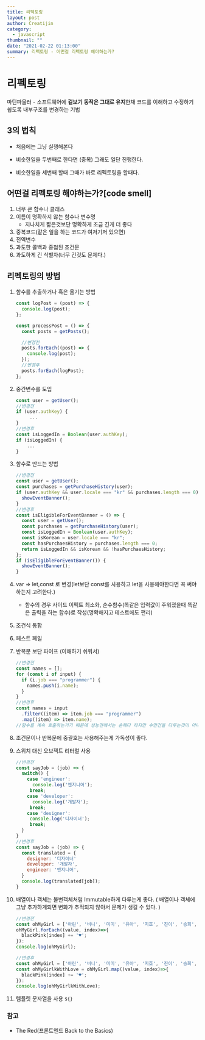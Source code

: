 ```yaml
---
title: 리펙토링
layout: post
author: Creatijin
category:
  - javascript
thumbnail: ""
date: "2021-02-22 01:13:00"
summary: 리펙토링 - 어떤걸 리펙토링 해야하는가?
---
```


# 리펙토링

마틴파울러 - 소프트웨어에 **겉보기 동작은 그대로 유지**한채 코드를 이해하고 수정하기 쉽도록 내부구조를 변경하는 기법

## 3의 법칙

- 처음에는 그냥 실행해본다

- 비슷한일을 두번째로 한다면 (중복) 그래도 일단 진행한다.

- 비슷한일을 세번째 할때 그때가 바로 리펙토링을 할때다.

## 어떤걸 리펙토링 해야하는가?[code smell]

1. 너무 큰 함수나 클래스
2. 이름이 명확하지 않는 함수나 변수명
   - 지나치게 짧은것보단 명확하게 조금 긴게 더 좋다
3. 중복코드(같은 일을 하는 코드가 여저기저 있으면)
4. 전역변수
5. 과도한 콜백과 중첩된 조건문
6. 과도하게 긴 식별자(너무 긴것도 문제다.)

## 리펙토링의 방법

1. 함수를 추출하거나 혹은 옮기는 방법

   ```javascript
   const logPost = (post) => {
     console.log(post);
   };

   const processPost = () => {
     const posts = getPosts();

     //변경전
     posts.forEach((post) => {
       console.log(post);
     });
     //변경후
     posts.forEach(logPost);
   };
   ```

2. 중간변수를 도입

   ```javascript
   const user = getUser();
   //변경전
   if (user.authKey) {
      	...
   }
   //변경후
   const isLoggedIn = Boolean(user.authKey);
   if (isLoggedIn) {
       ...
   }
   ```

3. 함수로 만드는 방법

   ```javascript
   //변경전
   const user = getUser();
   const purchases = getPurchaseHistory(user);
   if (user.authKey && user.locale === "kr" && purchases.length === 0) {
     showEventBanner();
   }
   //변경후
   const isEligibleForEventBanner = () => {
     const user = getUser();
     const purchases = getPurchaseHistory(user);
     const isLoggedIn = Boolean(user.authKey);
     const isKorean = user.locale === "kr";
     const hasPurchaesHistory = purchases.length === 0;
     return isLoggedIn && isKorean && !hasPurchaesHistory;
   };
   if (isEligibleForEventBanner()) {
     showEventBanner();
   }
   ```

4. var => let,const 로 변경(let보단 const를 사용하고 let을 사용해야한다면 꼭 써야하는지 고려한다.)

   - 함수의 경우 사이드 이펙트 최소화, 순수함수(똑같은 입력값이 주워졌을때 똑같은 출력을 하는 함수)로 작성(명확해지고 테스트에도 편리)

5. 조건식 통합

6. 페스트 페일

7. 반복문 보단 파이프 (이해하기 쉬워서)

   ```javascript
   //변경전
   const names = [];
   for (const i of input) {
     if (i.job === "programmer") {
       names.push(i.name);
     }
   }
   //변경후
   const names = input
     .filter((item) => item.job === "programmer")
     .map((item) => item.name);
   //함수를 계속 호출하는거기 때문에 성능면에서는 손해다 하지만 수만건을 다루는것이 아니면 큰 차이가 없다.
   ```

8. 조건문이나 반복문에 중괄호는 사용해주는게 가독성이 좋다.

9. 스위치 대신 오브젝트 리터럴 사용

   ```javascript
   //변경전
   const sayJob = (job) => {
     switch() {
       case 'engineer':
         console.log('엔지니어');
       	break;
       case 'developer':
         console.log('개발자');
       	break;
       case 'designer':
       	console.log('디자이너');
       	break;
     }
   }
   //변경후
   const sayJob = (job) => {
     const translated = {
       designer: '디자이너'
       developer: '개발자',
       engineer: '엔지니어',
     }
     console.log(translated[job]);
   }
   ```

10. 배열이나 객체는 불변객체처럼 Immutable하게 다루는게 좋다. ( 배열이나 객체에 그냥 추가하게되면 변화가 추적되지 않아서 문제가 생길 수 있다. )

    ```javascript
    //변경전
    const ohMyGirl = ['아린', '비니', '미미', '유아', '지호', '진이', '승희', '효정'];
    ohMyGirl.forEach((value, index)=>{
      blackPink[index] += '♥';
    }):
    console.log(ohMyGirl);

    //변경후
    const ohMyGirl = ['아린', '비니', '미미', '유아', '지호', '진이', '승희', '효정'];
    const ohMyGirlkWithLove = ohMyGirl.map((value, index)=>{
      blackPink[index] += '♥';
    }):
    console.log(ohMyGirlkWithLove);
    ```

11. 템플릿 문자열을 사용 `${}`

### 참고

- The Red(프론트엔드 Back to the Basics)
